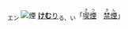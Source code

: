 <ruby><sub>エン</sub><br><img alt="煙" src="svg/煙1.svg" align="top"></ruby> [**けむ**り](https://jisho.org/search/けむ)<sub>る、い</sub>「[<ruby>喫煙<rt>きつ　　</rt></ruby>](https://jisho.org/search/喫煙)　[<ruby>禁煙<rt>きん　　</rt></ruby>](https://jisho.org/search/禁煙)」
